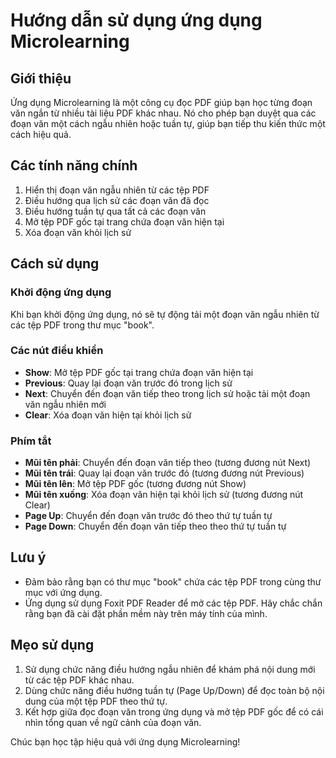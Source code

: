 # Hướng dẫn sử dụng ứng dụng Microlearning

## Giới thiệu

Ứng dụng Microlearning là một công cụ đọc PDF giúp bạn học từng đoạn văn ngắn từ nhiều tài liệu PDF khác nhau. Nó cho phép bạn duyệt qua các đoạn văn một cách ngẫu nhiên hoặc tuần tự, giúp bạn tiếp thu kiến thức một cách hiệu quả.

## Các tính năng chính

1. Hiển thị đoạn văn ngẫu nhiên từ các tệp PDF
2. Điều hướng qua lịch sử các đoạn văn đã đọc
3. Điều hướng tuần tự qua tất cả các đoạn văn
4. Mở tệp PDF gốc tại trang chứa đoạn văn hiện tại
5. Xóa đoạn văn khỏi lịch sử

## Cách sử dụng

### Khởi động ứng dụng

Khi bạn khởi động ứng dụng, nó sẽ tự động tải một đoạn văn ngẫu nhiên từ các tệp PDF trong thư mục "book".

### Các nút điều khiển

- **Show**: Mở tệp PDF gốc tại trang chứa đoạn văn hiện tại
- **Previous**: Quay lại đoạn văn trước đó trong lịch sử
- **Next**: Chuyển đến đoạn văn tiếp theo trong lịch sử hoặc tải một đoạn văn ngẫu nhiên mới
- **Clear**: Xóa đoạn văn hiện tại khỏi lịch sử

### Phím tắt

- **Mũi tên phải**: Chuyển đến đoạn văn tiếp theo (tương đương nút Next)
- **Mũi tên trái**: Quay lại đoạn văn trước đó (tương đương nút Previous)
- **Mũi tên lên**: Mở tệp PDF gốc (tương đương nút Show)
- **Mũi tên xuống**: Xóa đoạn văn hiện tại khỏi lịch sử (tương đương nút Clear)
- **Page Up**: Chuyển đến đoạn văn trước đó theo thứ tự tuần tự
- **Page Down**: Chuyển đến đoạn văn tiếp theo theo thứ tự tuần tự

## Lưu ý

- Đảm bảo rằng bạn có thư mục "book" chứa các tệp PDF trong cùng thư mục với ứng dụng.
- Ứng dụng sử dụng Foxit PDF Reader để mở các tệp PDF. Hãy chắc chắn rằng bạn đã cài đặt phần mềm này trên máy tính của mình.

## Mẹo sử dụng

1. Sử dụng chức năng điều hướng ngẫu nhiên để khám phá nội dung mới từ các tệp PDF khác nhau.
2. Dùng chức năng điều hướng tuần tự (Page Up/Down) để đọc toàn bộ nội dung của một tệp PDF theo thứ tự.
3. Kết hợp giữa đọc đoạn văn trong ứng dụng và mở tệp PDF gốc để có cái nhìn tổng quan về ngữ cảnh của đoạn văn.

Chúc bạn học tập hiệu quả với ứng dụng Microlearning!
